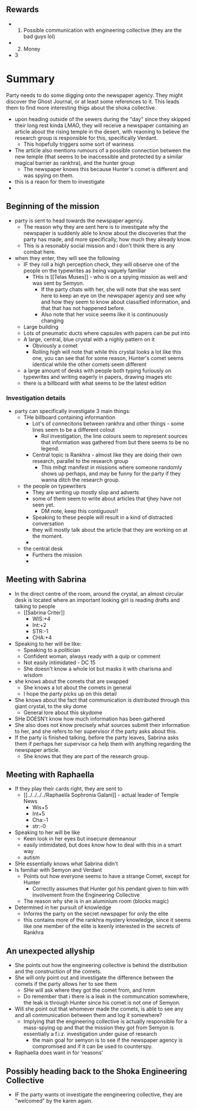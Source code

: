 ## Rewards
- 1. Possible communication with engineering collective (they are the bad guys lol)
- 2. Money
- 3

# Summary
Party needs to do some digging onto the newspaper agency. They might discover the Ghost Journal, or at least some references to it. This leads them to find more interesting thigs about the shoka collective.

- upon heading outside of the sewers during the "day" since they skipped their long rest kinda LMAO, they will receive a newspaper containing an article about the rising temple in the desert, with reaoning to believe the research group is responsible for this, specifically Verdant.
	- This hopefully triggers some sort of wariness
- The article also mentions rumours of a possible connection between the new temple (that seems to be inaccessible and protected by a similar magical barrier as rankhra), and the hunter group
	- The newspaper knows this because Hunter's comet is different and was spying on them.
- this is a reaon for them to investigate
- 

## Beginning of the mission
- party is sent to head towards the newspaper agency.
	- The reason why they are sent here is to investigate why the newspaper is suddenly able to know about the discoveries that the party has made, and more specifically, how much they already know.
	- This is a resonably social mission and i don't think there is any combat here.
- when they enter, they will see the following
	- IF they roll a high perception check, they will observe one of the people on the typewrites as being vaguely familiar
		- THis is [[Telas Muses]] - who is on a spying mission as well and was sent by Semyon.
			- If the party chats with her, she will note that she was sent here to keep an eye on the newspaper agency and see why and how they seem to know about classified information, and that that has not happened before.
			- Also note that her voice seems like it is continuously changing
	- Large building
	- Lots of pneumatic ducts where capsules with papers can be put into
	- A large, central, blue crystal with a nighly pattern on it
		- Obviously a comet
		- Rolling high will note that while this crystal looks a lot like this one, you can see that for some reason, Hunter's comet seems identical while the other comets seem different
	- a large amount of desks with people both typing furiously on typewrites and writing eagerly in papers, drawing images etc
	- there is a billboard with what seems to be the latest edition
### Investigation details
- party can specifically investigate 3 main things:
	- THe billboard  containing informantion
		- Lot's of connecitons between rankhra and other things - some lines seem to be a different colout
			- Rol investigation, the line colours seem to represent sources that information was gathered from but there seems to be no legend.
		- Central topic is Rankhra - almost like they are doing their own research, parallel to the research group
			- This mihgt manifest in missions where someone randomly shows up perhaps, and may be funny for the party if they wanna ditch the research group.
	- the people on typewriters
		- They are writing up mostly slop and adverts
		- some of them seem to write about articles that tjhey have not seen yet. 
			- DM note, keep this contiguous!!
		- Speaking to these people will result in a kind of distracted conversation
		- they will mostly talk about the article that they are working on at the moment.
		- 
	- the central desk
		- Furthers the mission
		- 
## Meeting with Sabrina
- In the direct centre of the room, around the crystal, an almost circular desk is located where an important looking girl is reading drafts and talking to people
	- [[Sabrina Criter]]
		- WIS:+4
		- Int:+2
		- STR:-1
		- CHA:+4
- Speaking to her will be like:
	- Speaking to a politician
	- Confident woman, always ready with a quip or comment
	- Not easily intimidated - DC 15
	- She doesn't know a whole lot but masks it with charisma and wisdom
- she knows about the comets that are swapped
	- She knows a lot about the comets in general
	- I hope the party picks up on this detail
- She knows about the fact that communication is distributed through this giant crystal, to the sky dome
	- General lore about this skydome
- SHe DOESN't know how much information has been gathered
- She also does not know precisely what sources submit their information to her, and she refers to her supervisor if the party asks about this.
- If the party is finished talking, before the party leaves, Sabrina asks them if perhaps her supervisor ca help them with anything regarding the newspaper article.
	- She knows that they are part  of the research group.

## Meeting with Raphaella
- If they play their cards right, they are sent to 
	- [[../../../../Raphaella Sophronia Galani]] - actual leader of Temple News 
		- Wis+5
		- Int+5
		- Cha:-1
		- str:-0
- Speaking to her will be like
	- Keen look in her eyes but insecure demeanour
	- easily intimidated, but does know how to deal with this in a smart way
	- autism
- SHe essentially knows what Sabrina didn't
- Is familiar with Semyon and Verdant
	- Points out how everyone seems to have a strange Comet, except for Hunter
		- Correctly assumes that Hunter got his pendant given to him with involvement from the Engineering Collective
	- The reason why she is in an aluminium room (blocks magic)
- Determined in her pursuit of knowledge
	- Informs the party on the secret newspaper for only the elite
	- this contains more of the rankhra mystery knowledge, since it seems like one member of the elite is keenly interested in the secrets of Rankhra

## An unexpected allyship
- She points out how the engineering collective is behind the distribution and the construction of the comets.
- She will only point out and investigate the difference between the comets if the party allows her to see them
	- SHe will ask where they got the comet from, and hmm
	- Do remember that i there is a leak in the communcation somewhere, the leak is through Hunter since his comet is not one of Semyon.
- Will she point out that whomever made the comets, is able to see any and all communication between them and log it somewhere?
	- Implying that the engineering collective is actually responsible for a mass-spying op and that the mission they got from Semyon is essentially a f.i.z. investigation under guise of research
		- the main goal for semyon is to see if the newspaper agency is compromised and if it can be used to counterspy.
- Raphaella does want in for 'reasons'


## Possibly heading back to the Shoka Engineering Collective
- IF the party wants ot investigate the eengineering collective, they are "welcomed" by the karen again.
